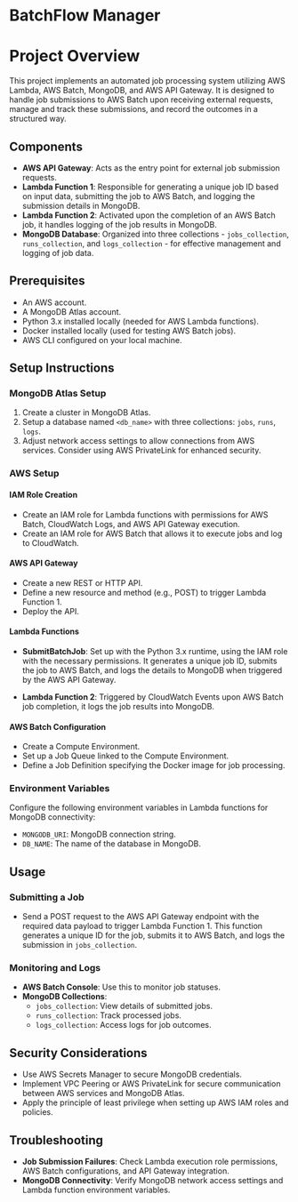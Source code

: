 # BatchFlow Manager

# Project Overview

This project implements an automated job processing system utilizing AWS Lambda, AWS Batch, MongoDB, and AWS API Gateway. It is designed to handle job submissions to AWS Batch upon receiving external requests, manage and track these submissions, and record the outcomes in a structured way.

## Components

- **AWS API Gateway**: Acts as the entry point for external job submission requests.
- **Lambda Function 1**: Responsible for generating a unique job ID based on input data, submitting the job to AWS Batch, and logging the submission details in MongoDB.
- **Lambda Function 2**: Activated upon the completion of an AWS Batch job, it handles logging of the job results in MongoDB.
- **MongoDB Database**: Organized into three collections - `jobs_collection`, `runs_collection`, and `logs_collection` - for effective management and logging of job data.

## Prerequisites

- An AWS account.
- A MongoDB Atlas account.
- Python 3.x installed locally (needed for AWS Lambda functions).
- Docker installed locally (used for testing AWS Batch jobs).
- AWS CLI configured on your local machine.

## Setup Instructions

### MongoDB Atlas Setup

1. Create a cluster in MongoDB Atlas.
2. Setup a database named `<db_name>` with three collections: `jobs`, `runs`, `logs`.
3. Adjust network access settings to allow connections from AWS services. Consider using AWS PrivateLink for enhanced security.

### AWS Setup

#### IAM Role Creation

- Create an IAM role for Lambda functions with permissions for AWS Batch, CloudWatch Logs, and AWS API Gateway execution.
- Create an IAM role for AWS Batch that allows it to execute jobs and log to CloudWatch.

#### AWS API Gateway

- Create a new REST or HTTP API.
- Define a new resource and method (e.g., POST) to trigger Lambda Function 1.
- Deploy the API.

#### Lambda Functions

- **SubmitBatchJob**: Set up with the Python 3.x runtime, using the IAM role with the necessary permissions. It generates a unique job ID, submits the job to AWS Batch, and logs the details to MongoDB when triggered by the AWS API Gateway.
  
- **Lambda Function 2**: Triggered by CloudWatch Events upon AWS Batch job completion, it logs the job results into MongoDB.

#### AWS Batch Configuration

- Create a Compute Environment.
- Set up a Job Queue linked to the Compute Environment.
- Define a Job Definition specifying the Docker image for job processing.

### Environment Variables

Configure the following environment variables in Lambda functions for MongoDB connectivity:

- `MONGODB_URI`: MongoDB connection string.
- `DB_NAME`: The name of the database in MongoDB.

## Usage

### Submitting a Job

- Send a POST request to the AWS API Gateway endpoint with the required data payload to trigger Lambda Function 1. This function generates a unique ID for the job, submits it to AWS Batch, and logs the submission in `jobs_collection`.

### Monitoring and Logs

- **AWS Batch Console**: Use this to monitor job statuses.
- **MongoDB Collections**:
  - `jobs_collection`: View details of submitted jobs.
  - `runs_collection`: Track processed jobs.
  - `logs_collection`: Access logs for job outcomes.

## Security Considerations

- Use AWS Secrets Manager to secure MongoDB credentials.
- Implement VPC Peering or AWS PrivateLink for secure communication between AWS services and MongoDB Atlas.
- Apply the principle of least privilege when setting up AWS IAM roles and policies.

## Troubleshooting

- **Job Submission Failures**: Check Lambda execution role permissions, AWS Batch configurations, and API Gateway integration.
- **MongoDB Connectivity**: Verify MongoDB network access settings and Lambda function environment variables.
